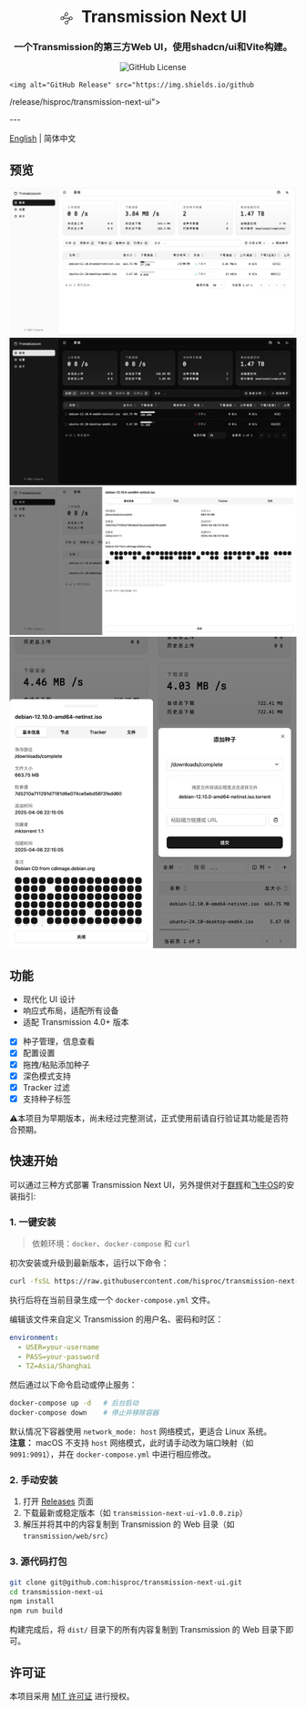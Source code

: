 <h1 align="center" style="border-bottom: none;"><img src="public/favicon.svg" width="24" style="vertical-align: middle; margin-right: 8px;" /> Transmission Next UI</h1>
<h3 align="center"> 一个Transmission的第三方Web UI，使用shadcn/ui和Vite构建。</h3>

<p align="center">
  <img alt="GitHub License" src="https://img.shields.io/github/license/hisproc/transmission-next-ui">

    <img alt="GitHub Release" src="https://img.shields.io/github
/release/hisproc/transmission-next-ui">

</p>
---

[English](README.md) | 简体中文


## 预览

![demo.png](pic/demo.png)
![demo_dark.png](pic/demo_dark.png)
![demo2.png](pic/demo2.png)
![demo3.png](pic/demo3.png)

## 功能

- 现代化 UI 设计
- 响应式布局，适配所有设备
- 适配 Transmission 4.0+ 版本
- [x] 种子管理，信息查看
- [x] 配置设置
- [x] 拖拽/粘贴添加种子
- [x] 深色模式支持
- [x] Tracker 过滤
- [x] 支持种子标签

⚠️本项目为早期版本，尚未经过完整测试，正式使用前请自行验证其功能是否符合预期。

## 快速开始

可以通过三种方式部署 Transmission Next UI，另外提供对于[群辉](doc/NasInstall.md#群辉)和[飞牛OS](doc/NasInstall.md#飞牛OS)的安装指引:

### 1. 一键安装

> 依赖环境：`docker`、`docker-compose` 和 `curl`

初次安装或升级到最新版本，运行以下命令：

```bash
curl -fsSL https://raw.githubusercontent.com/hisproc/transmission-next-ui/main/download.sh | bash
```

执行后将在当前目录生成一个 `docker-compose.yml` 文件。

编辑该文件来自定义 Transmission 的用户名、密码和时区：

```yaml
environment:
  - USER=your-username
  - PASS=your-password
  - TZ=Asia/Shanghai
```

然后通过以下命令启动或停止服务：

```bash
docker-compose up -d   # 后台启动
docker-compose down    # 停止并移除容器
```

默认情况下容器使用 `network_mode: host` 网络模式，更适合 Linux 系统。  
**注意：** macOS 不支持 `host` 网络模式，此时请手动改为端口映射（如 `9091:9091`），并在 `docker-compose.yml` 中进行相应修改。

### 2. 手动安装

1. 打开 [Releases](https://github.com/hisproc/transmission-next-ui/releases) 页面
2. 下载最新或稳定版本（如 `transmission-next-ui-v1.0.0.zip`）
3. 解压并将其中的内容复制到 Transmission 的 Web 目录（如 `transmission/web/src`）

### 3. 源代码打包

```bash
git clone git@github.com:hisproc/transmission-next-ui.git
cd transmission-next-ui
npm install
npm run build
```

构建完成后，将 `dist/` 目录下的所有内容复制到 Transmission 的 Web 目录下即可。

## 许可证

本项目采用 [MIT 许可证](LICENSE) 进行授权。

